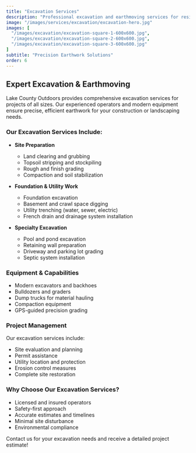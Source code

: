 ```yaml
---
title: "Excavation Services"
description: "Professional excavation and earthmoving services for residential and commercial projects. Site preparation, grading, and utility installation."
image: "/images/services/excavation/excavation-hero.jpg"
images: [
  "/images/excavation/excavation-square-1-600x600.jpg",
  "/images/excavation/excavation-square-2-600x600.jpg",
  "/images/excavation/excavation-square-3-600x600.jpg"
]
subtitle: "Precision Earthwork Solutions"
order: 6
---
```


## Expert Excavation & Earthmoving

Lake County Outdoors provides comprehensive excavation services for projects of all sizes. Our experienced operators and modern equipment ensure precise, efficient earthwork for your construction or landscaping needs.

### Our Excavation Services Include:

- **Site Preparation**
  - Land clearing and grubbing
  - Topsoil stripping and stockpiling
  - Rough and finish grading
  - Compaction and soil stabilization

- **Foundation & Utility Work**
  - Foundation excavation
  - Basement and crawl space digging
  - Utility trenching (water, sewer, electric)
  - French drain and drainage system installation

- **Specialty Excavation**
  - Pool and pond excavation
  - Retaining wall preparation
  - Driveway and parking lot grading
  - Septic system installation

### Equipment & Capabilities

- Modern excavators and backhoes
- Bulldozers and graders
- Dump trucks for material hauling
- Compaction equipment
- GPS-guided precision grading

### Project Management

Our excavation services include:
- Site evaluation and planning
- Permit assistance
- Utility location and protection
- Erosion control measures
- Complete site restoration

### Why Choose Our Excavation Services?

- Licensed and insured operators
- Safety-first approach
- Accurate estimates and timelines
- Minimal site disturbance
- Environmental compliance

Contact us for your excavation needs and receive a detailed project estimate!